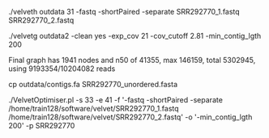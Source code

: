 ./velveth outdata 31 -fastq -shortPaired -separate SRR292770_1.fastq SRR292770_2.fastq

./velvetg outdata2 -clean yes -exp_cov 21 -cov_cutoff 2.81 -min_contig_lgth 200

Final graph has 1941 nodes and n50 of 41355, max 146159, total 5302945, using 9193354/10204082 reads

cp outdata/contigs.fa SRR292770_unordered.fasta

./VelvetOptimiser.pl -s 33 -e 41 -f '-fastq -shortPaired -separate /home/train128/software/velvet/SRR292770_1.fastq /home/train128/software/velvet/SRR292770_2.fastq' -o '-min_contig_lgth 200' -p SRR292770